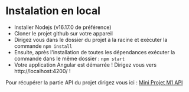 # Instalation en local
   - Installer Nodejs (v16.17.0 de préférence) 
   - Cloner le projet github sur votre appareil
   - Dirigez vous dans le dossier du projet à la racine et exécuter la commande  `npm install` 
   - Ensuite, après l'installation de toutes les dépendances exécuter la commande dans le même dossier : `npm start` 
   - Votre application Angular est démarrée ! Dirigez vous vers http://localhost:4200/ !

Pour récupérer  la partie API du projet dirigez vous ici : 
[Mini Projet M1 API](https://github.com/quentinhoareau)